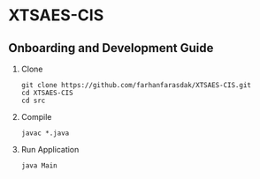 # XTSAES-CIS

## Onboarding and Development Guide

1. Clone

   ```
   git clone https://github.com/farhanfarasdak/XTSAES-CIS.git
   cd XTSAES-CIS
   cd src
   ```

2. Compile

   ```
   javac *.java
   ```

3. Run Application

   ```
   java Main
   ```	
